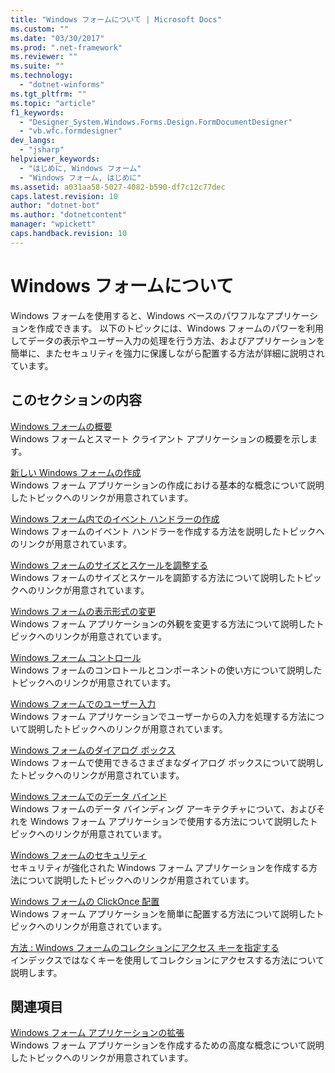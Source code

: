 ```yaml
---
title: "Windows フォームについて | Microsoft Docs"
ms.custom: ""
ms.date: "03/30/2017"
ms.prod: ".net-framework"
ms.reviewer: ""
ms.suite: ""
ms.technology: 
  - "dotnet-winforms"
ms.tgt_pltfrm: ""
ms.topic: "article"
f1_keywords: 
  - "Designer_System.Windows.Forms.Design.FormDocumentDesigner"
  - "vb.wfc.formdesigner"
dev_langs: 
  - "jsharp"
helpviewer_keywords: 
  - "はじめに, Windows フォーム"
  - "Windows フォーム, はじめに"
ms.assetid: a031aa58-5027-4082-b590-df7c12c77dec
caps.latest.revision: 10
author: "dotnet-bot"
ms.author: "dotnetcontent"
manager: "wpickett"
caps.handback.revision: 10
---
```

# Windows フォームについて
Windows フォームを使用すると、Windows ベースのパワフルなアプリケーションを作成できます。  以下のトピックには、Windows フォームのパワーを利用してデータの表示やユーザー入力の処理を行う方法、およびアプリケーションを簡単に、またセキュリティを強力に保護しながら配置する方法が詳細に説明されています。  
  
## このセクションの内容  
 [Windows フォームの概要](../../../docs/framework/winforms/windows-forms-overview.md)  
 Windows フォームとスマート クライアント アプリケーションの概要を示します。  
  
 [新しい Windows フォームの作成](../../../docs/framework/winforms/creating-a-new-windows-form.md)  
 Windows フォーム アプリケーションの作成における基本的な概念について説明したトピックへのリンクが用意されています。  
  
 [Windows フォーム内でのイベント ハンドラーの作成](../../../docs/framework/winforms/creating-event-handlers-in-windows-forms.md)  
 Windows フォームのイベント ハンドラーを作成する方法を説明したトピックへのリンクが用意されています。  
  
 [Windows フォームのサイズとスケールを調整する](../../../docs/framework/winforms/adjusting-the-size-and-scale-of-windows-forms.md)  
 Windows フォームのサイズとスケールを調節する方法について説明したトピックへのリンクが用意されています。  
  
 [Windows フォームの表示形式の変更](../../../docs/framework/winforms/changing-the-appearance-of-windows-forms.md)  
 Windows フォーム アプリケーションの外観を変更する方法について説明したトピックへのリンクが用意されています。  
  
 [Windows フォーム コントロール](../../../docs/framework/winforms/controls/index.md)  
 Windows フォームのコンロトールとコンポーネントの使い方について説明したトピックへのリンクが用意されています。  
  
 [Windows フォームでのユーザー入力](../../../docs/framework/winforms/user-input-in-windows-forms.md)  
 Windows フォーム アプリケーションでユーザーからの入力を処理する方法について説明したトピックへのリンクが用意されています。  
  
 [Windows フォームのダイアログ ボックス](../../../docs/framework/winforms/dialog-boxes-in-windows-forms.md)  
 Windows フォームで使用できるさまざまなダイアログ ボックスについて説明したトピックへのリンクが用意されています。  
  
 [Windows フォームでのデータ バインド](../../../docs/framework/winforms/windows-forms-data-binding.md)  
 Windows フォームのデータ バインディング アーキテクチャについて、およびそれを Windows フォーム アプリケーションで使用する方法について説明したトピックへのリンクが用意されています。  
  
 [Windows フォームのセキュリティ](../../../docs/framework/winforms/windows-forms-security.md)  
 セキュリティが強化された Windows フォーム アプリケーションを作成する方法について説明したトピックへのリンクが用意されています。  
  
 [Windows フォームの ClickOnce 配置](../../../docs/framework/winforms/clickonce-deployment-for-windows-forms.md)  
 Windows フォーム アプリケーションを簡単に配置する方法について説明したトピックへのリンクが用意されています。  
  
 [方法 : Windows フォームのコレクションにアクセス キーを指定する](../../../docs/framework/winforms/how-to-access-keyed-collections-in-windows-forms.md)  
 インデックスではなくキーを使用してコレクションにアクセスする方法について説明します。  
  
## 関連項目  
 [Windows フォーム アプリケーションの拡張](../../../docs/framework/winforms/advanced/index.md)  
 Windows フォーム アプリケーションを作成するための高度な概念について説明したトピックへのリンクが用意されています。
